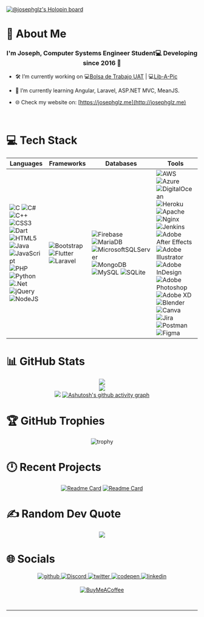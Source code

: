 
[![@josephglz's Holopin board](https://holopin.io/api/user/board?user=josephglz)](https://holopin.io/@josephglz)

# 💫 About Me
### <div align="center">I'm Joseph, Computer Systems Engineer Student💻 Developing since 2016 🚀</div>
  

- 🛠 I’m currently working on 💻[Bolsa de Trabajo UAT](https://github.com/Campus-TD/Bolsa-Trabajo) | 💻[Lib-A-Pic](https://github.com/Fennec-Studio/Lib-A-Pic)

- 🌱 I’m currently learning Angular, Laravel, ASP.NET MVC, MeanJS.

- 🌐 Check my website on: [https://josephglz.me](http://josephglz.me)

<br/>

# 💻 Tech Stack
<div align="center">

| **Languages** | **Frameworks** | **Databases** | **Tools** |
|---|---|---|---|
| ![C](https://img.shields.io/badge/c-%2300599C.svg?style=for-the-badge&logo=c&logoColor=white) ![C#](https://img.shields.io/badge/c%23-%23239120.svg?style=for-the-badge&logo=c-sharp&logoColor=white) ![C++](https://img.shields.io/badge/c++-%2300599C.svg?style=for-the-badge&logo=c%2B%2B&logoColor=white) ![CSS3](https://img.shields.io/badge/css3-%231572B6.svg?style=for-the-badge&logo=css3&logoColor=white) ![Dart](https://img.shields.io/badge/dart-%230175C2.svg?style=for-the-badge&logo=dart&logoColor=white) ![HTML5](https://img.shields.io/badge/html5-%23E34F26.svg?style=for-the-badge&logo=html5&logoColor=white) ![Java](https://img.shields.io/badge/java-%23ED8B00.svg?style=for-the-badge&logo=java&logoColor=white) ![JavaScript](https://img.shields.io/badge/javascript-%23323330.svg?style=for-the-badge&logo=javascript&logoColor=%23F7DF1E) ![PHP](https://img.shields.io/badge/php-%23777BB4.svg?style=for-the-badge&logo=php&logoColor=white) ![Python](https://img.shields.io/badge/python-3670A0?style=for-the-badge&logo=python&logoColor=ffdd54)![.Net](https://img.shields.io/badge/.NET-5C2D91?style=for-the-badge&logo=.net&logoColor=white)![jQuery](https://img.shields.io/badge/jquery-%230769AD.svg?style=for-the-badge&logo=jquery&logoColor=white)![NodeJS](https://img.shields.io/badge/node.js-6DA55F?style=for-the-badge&logo=node.js&logoColor=white) | ![Bootstrap](https://img.shields.io/badge/bootstrap-%23563D7C.svg?style=for-the-badge&logo=bootstrap&logoColor=white)![Flutter](https://img.shields.io/badge/Flutter-%2302569B.svg?style=for-the-badge&logo=Flutter&logoColor=white)![Laravel](https://img.shields.io/badge/laravel-%23FF2D20.svg?style=for-the-badge&logo=laravel&logoColor=white) | ![Firebase](https://img.shields.io/badge/firebase-%23039BE5.svg?style=for-the-badge&logo=firebase)![MariaDB](https://img.shields.io/badge/MariaDB-003545?style=for-the-badge&logo=mariadb&logoColor=white) ![MicrosoftSQLServer](https://img.shields.io/badge/Microsoft%20SQL%20Sever-CC2927?style=for-the-badge&logo=microsoft%20sql%20server&logoColor=white) ![MongoDB](https://img.shields.io/badge/MongoDB-%234ea94b.svg?style=for-the-badge&logo=mongodb&logoColor=white) ![MySQL](https://img.shields.io/badge/mysql-%2300f.svg?style=for-the-badge&logo=mysql&logoColor=white) ![SQLite](https://img.shields.io/badge/sqlite-%2307405e.svg?style=for-the-badge&logo=sqlite&logoColor=white) | ![AWS](https://img.shields.io/badge/AWS-%23FF9900.svg?style=for-the-badge&logo=amazon-aws&logoColor=white) ![Azure](https://img.shields.io/badge/azure-%230072C6.svg?style=for-the-badge&logo=azure-devops&logoColor=white) ![DigitalOcean](https://img.shields.io/badge/DigitalOcean-%230167ff.svg?style=for-the-badge&logo=digitalOcean&logoColor=white)![Heroku](https://img.shields.io/badge/heroku-%23430098.svg?style=for-the-badge&logo=heroku&logoColor=white)![Apache](https://img.shields.io/badge/apache-%23D42029.svg?style=for-the-badge&logo=apache&logoColor=white) ![Nginx](https://img.shields.io/badge/nginx-%23009639.svg?style=for-the-badge&logo=nginx&logoColor=white) ![Jenkins](https://img.shields.io/badge/jenkins-%232C5263.svg?style=for-the-badge&logo=jenkins&logoColor=white)![Adobe After Effects](https://img.shields.io/badge/Adobe%20After%20Effects-9999FF.svg?style=for-the-badge&logo=Adobe%20After%20Effects&logoColor=white) ![Adobe Illustrator](https://img.shields.io/badge/adobeillustrator-%23FF9A00.svg?style=for-the-badge&logo=adobeillustrator&logoColor=white) ![Adobe InDesign](https://img.shields.io/badge/Adobe%20InDesign-49021F?style=for-the-badge&logo=adobeindesign&logoColor=white) ![Adobe Photoshop](https://img.shields.io/badge/adobephotoshop-%2331A8FF.svg?style=for-the-badge&logo=adobephotoshop&logoColor=white) ![Adobe XD](https://img.shields.io/badge/Adobe%20XD-470137?style=for-the-badge&logo=Adobe%20XD&logoColor=#FF61F6) ![Blender](https://img.shields.io/badge/blender-%23F5792A.svg?style=for-the-badge&logo=blender&logoColor=white) ![Canva](https://img.shields.io/badge/Canva-%2300C4CC.svg?style=for-the-badge&logo=Canva&logoColor=white)![Jira](https://img.shields.io/badge/jira-%230A0FFF.svg?style=for-the-badge&logo=jira&logoColor=white) ![Postman](https://img.shields.io/badge/Postman-FF6C37?style=for-the-badge&logo=postman&logoColor=white) <br>	![Figma](https://img.shields.io/badge/figma-%23F24E1E.svg?style=for-the-badge&logo=figma&logoColor=white) |
</div>

# 📊 GitHub Stats
<div align="center">

![](https://github-readme-stats.vercel.app/api?username=JosephGlz&theme=tokyonight&hide_border=true&include_all_commits=true&count_private=true)<br/>
![](https://github-readme-streak-stats.herokuapp.com/?user=JosephGlz&theme=tokyonight&hide_border=true)<br/>
![](https://github-readme-stats.vercel.app/api/top-langs/?username=JosephGlz&theme=tokyonight&hide_border=true&include_all_commits=true&count_private=true&layout=compact)
[![Ashutosh's github activity graph](https://activity-graph.herokuapp.com/graph?username=Josephglz&theme=react-dark&hide_border=true)](https://github.com/Josephglz)

</div>

# 🏆 GitHub Trophies
<div align="center">

![trophy](https://github-profile-trophy.vercel.app/?username=Josephglz&column=9&margin-w=15&margin-h=15&no-bg=true&no-frame=true&theme=tokyonight)

</div>

# 🕛 Recent Projects
<div align="center">

[![Readme Card](https://github-readme-stats.vercel.app/api/pin/?username=josephglz&repo=JG-Notes&show_owner=true&theme=tokyonight&hide_border=true)](https://github.com/Josephglz/JG-Notes)
[![Readme Card](https://github-readme-stats.vercel.app/api/pin/?username=josephglz&repo=MyWeather&show_owner=true&theme=tokyonight&hide_border=true)](https://github.com/Josephglz/MyWeather)

</div>

# ✍️ Random Dev Quote
<div align="center">

![](https://quotes-github-readme.vercel.app/api?type=horizontal&theme=tokyonight)

</div>

# 🌐 Socials
<div align="center"><a href="https://github.com/Josephglz" target="_blank">
<img src=https://img.shields.io/badge/github-%2324292e.svg?&style=for-the-badge&logo=github&logoColor=white alt=github style="margin-bottom: 5px;" />
</a>
<a href="https://discord.com/channels/@me/245316687287681025/" target="_blank">
<img src="https://img.shields.io/badge/Discord-5865F2?style=for-the-badge&logo=discord&logoColor=white" alt="Discord" style="margin-bottom: 5px;" />
</a>
<a href="https://twitter.com/JosephGlz99" target="_blank">
<img src=https://img.shields.io/badge/twitter-%2300acee.svg?&style=for-the-badge&logo=twitter&logoColor=white alt=twitter style="margin-bottom: 5px;" />
</a>
<a href="https://codepen.io/JosephGlz" target="_blank">
<img src=https://img.shields.io/badge/codepen-%23131417.svg?&style=for-the-badge&logo=codepen&logoColor=white alt=codepen style="margin-bottom: 5px;" />
</a>
<a href="https://www.linkedin.com/in/joseph-ian-gonzalez-cabrales-80783a1b7/" target="_blank">
<img src=https://img.shields.io/badge/linkedin-%231E77B5.svg?&style=for-the-badge&logo=linkedin&logoColor=white alt=linkedin style="margin-bottom: 5px;" />
</a>

[![BuyMeACoffee](https://img.shields.io/badge/Buy%20Me%20a%20Coffee-ffdd00?style=for-the-badge&logo=buy-me-a-coffee&logoColor=black)](https://buymeacoffee.com/JosephGlz99)

</div>
<br />

----
